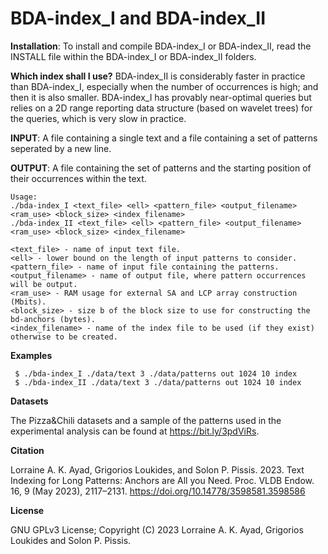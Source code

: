 BDA-index_I and BDA-index_II
===

<b>Installation</b>: To install and compile BDA-index_I or BDA-index_II, read the INSTALL file within the BDA-index_I or BDA-index_II folders.

<b>Which index shall I use?</b> BDA-index_II is considerably faster in practice than BDA-index_I, especially when the number of occurrences is high; and then it is also smaller.
BDA-index_I has provably near-optimal queries but relies on a 2D range reporting data structure (based on wavelet trees) for the queries, which is very slow in practice.

<b>INPUT</b>: A file containing a single text and a file containing a set of patterns seperated by a new line.

<b>OUTPUT</b>: A file containing the set of patterns and the starting position of their occurrences within the text.


```
Usage: 
./bda-index_I <text_file> <ell> <pattern_file> <output_filename> <ram_use> <block_size> <index_filename>
./bda-index_II <text_file> <ell> <pattern_file> <output_filename> <ram_use> <block_size> <index_filename>

<text_file> - name of input text file.
<ell> - lower bound on the length of input patterns to consider. 
<pattern_file> - name of input file containing the patterns.
<output_filename> - name of output file, where pattern occurrences will be output.
<ram_use> - RAM usage for external SA and LCP array construction (Mbits).
<block_size> - size b of the block size to use for constructing the bd-anchors (bytes).
<index_filename> - name of the index file to be used (if they exist) otherwise to be created.
```

<b>Examples</b>
```
 $ ./bda-index_I ./data/text 3 ./data/patterns out 1024 10 index
 $ ./bda-index_II ./data/text 3 ./data/patterns out 1024 10 index
```

<b>Datasets</b>

The Pizza&Chili datasets and a sample of the patterns used in the experimental analysis can be found at https://bit.ly/3pdViRs.

<b>Citation</b>

Lorraine A. K. Ayad, Grigorios Loukides, and Solon P. Pissis. 2023. Text Indexing for Long Patterns: Anchors are All you Need. Proc. VLDB Endow. 16, 9 (May 2023), 2117–2131. https://doi.org/10.14778/3598581.3598586

<b>License</b>

GNU GPLv3 License; Copyright (C) 2023 Lorraine A. K. Ayad, Grigorios Loukides and Solon P. Pissis.
